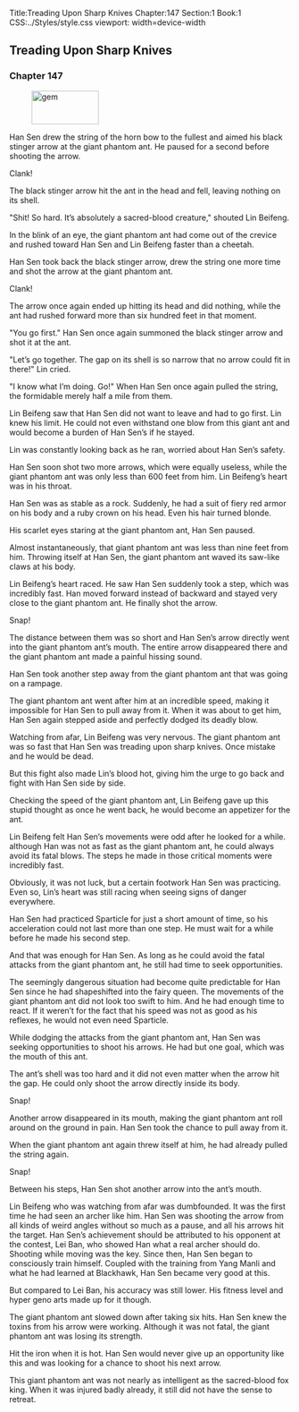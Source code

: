 Title:Treading Upon Sharp Knives 
Chapter:147 
Section:1 
Book:1 
CSS:../Styles/style.css 
viewport: width=device-width
  
## Treading Upon Sharp Knives
### Chapter 147
  
<figure>
	<img src="../Images/gem.gif" alt="gem" id="gem" width="120" height="60" />
</figure>
  

  
Han Sen drew the string of the horn bow to the fullest and aimed his black stinger arrow at the giant phantom ant. He paused for a second before shooting the arrow.

Clank!

The black stinger arrow hit the ant in the head and fell, leaving nothing on its shell.

"Shit! So hard. It’s absolutely a sacred-blood creature," shouted Lin Beifeng.

In the blink of an eye, the giant phantom ant had come out of the crevice and rushed toward Han Sen and Lin Beifeng faster than a cheetah.

Han Sen took back the black stinger arrow, drew the string one more time and shot the arrow at the giant phantom ant.

Clank!

The arrow once again ended up hitting its head and did nothing, while the ant had rushed forward more than six hundred feet in that moment.

"You go first." Han Sen once again summoned the black stinger arrow and shot it at the ant.

"Let’s go together. The gap on its shell is so narrow that no arrow could fit in there!" Lin cried.

"I know what I’m doing. Go!" When Han Sen once again pulled the string, the formidable merely half a mile from them.

Lin Beifeng saw that Han Sen did not want to leave and had to go first. Lin knew his limit. He could not even withstand one blow from this giant ant and would become a burden of Han Sen’s if he stayed.

Lin was constantly looking back as he ran, worried about Han Sen’s safety.

Han Sen soon shot two more arrows, which were equally useless, while the giant phantom ant was only less than 600 feet from him. Lin Beifeng’s heart was in his throat.

Han Sen was as stable as a rock. Suddenly, he had a suit of fiery red armor on his body and a ruby crown on his head. Even his hair turned blonde.

His scarlet eyes staring at the giant phantom ant, Han Sen paused.

Almost instantaneously, that giant phantom ant was less than nine feet from him. Throwing itself at Han Sen, the giant phantom ant waved its saw-like claws at his body.

Lin Beifeng’s heart raced. He saw Han Sen suddenly took a step, which was incredibly fast. Han moved forward instead of backward and stayed very close to the giant phantom ant. He finally shot the arrow.

Snap!

The distance between them was so short and Han Sen’s arrow directly went into the giant phantom ant’s mouth. The entire arrow disappeared there and the giant phantom ant made a painful hissing sound.

Han Sen took another step away from the giant phantom ant that was going on a rampage.

The giant phantom ant went after him at an incredible speed, making it impossible for Han Sen to pull away from it. When it was about to get him, Han Sen again stepped aside and perfectly dodged its deadly blow.

Watching from afar, Lin Beifeng was very nervous. The giant phantom ant was so fast that Han Sen was treading upon sharp knives. Once mistake and he would be dead.

But this fight also made Lin’s blood hot, giving him the urge to go back and fight with Han Sen side by side.

Checking the speed of the giant phantom ant, Lin Beifeng gave up this stupid thought as once he went back, he would become an appetizer for the ant.

Lin Beifeng felt Han Sen’s movements were odd after he looked for a while. although Han was not as fast as the giant phantom ant, he could always avoid its fatal blows. The steps he made in those critical moments were incredibly fast.

Obviously, it was not luck, but a certain footwork Han Sen was practicing. Even so, Lin’s heart was still racing when seeing signs of danger everywhere.

Han Sen had practiced Sparticle for just a short amount of time, so his acceleration could not last more than one step. He must wait for a while before he made his second step.

And that was enough for Han Sen. As long as he could avoid the fatal attacks from the giant phantom ant, he still had time to seek opportunities.

The seemingly dangerous situation had become quite predictable for Han Sen since he had shapeshifted into the fairy queen. The movements of the giant phantom ant did not look too swift to him. And he had enough time to react. If it weren’t for the fact that his speed was not as good as his reflexes, he would not even need Sparticle.

While dodging the attacks from the giant phantom ant, Han Sen was seeking opportunities to shoot his arrows. He had but one goal, which was the mouth of this ant.

The ant’s shell was too hard and it did not even matter when the arrow hit the gap. He could only shoot the arrow directly inside its body.

Snap!

Another arrow disappeared in its mouth, making the giant phantom ant roll around on the ground in pain. Han Sen took the chance to pull away from it.

When the giant phantom ant again threw itself at him, he had already pulled the string again.

Snap!

Between his steps, Han Sen shot another arrow into the ant’s mouth.

Lin Beifeng who was watching from afar was dumbfounded. It was the first time he had seen an archer like him. Han Sen was shooting the arrow from all kinds of weird angles without so much as a pause, and all his arrows hit the target. Han Sen’s achievement should be attributed to his opponent at the contest, Lei Ban, who showed Han what a real archer should do. Shooting while moving was the key. Since then, Han Sen began to consciously train himself. Coupled with the training from Yang Manli and what he had learned at Blackhawk, Han Sen became very good at this.

But compared to Lei Ban, his accuracy was still lower. His fitness level and hyper geno arts made up for it though.

The giant phantom ant slowed down after taking six hits. Han Sen knew the toxins from his arrow were working. Although it was not fatal, the giant phantom ant was losing its strength.

Hit the iron when it is hot. Han Sen would never give up an opportunity like this and was looking for a chance to shoot his next arrow.

This giant phantom ant was not nearly as intelligent as the sacred-blood fox king. When it was injured badly already, it still did not have the sense to retreat.